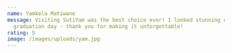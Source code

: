```yaml
---
name: Yamkela Matiwane
message: Visiting SutiYam was the best choice ever! I looked stunning on my
  graduation day - thank you for making it unforgettable!
rating: 5
image: /images/uploads/yam.jpg
---
```

